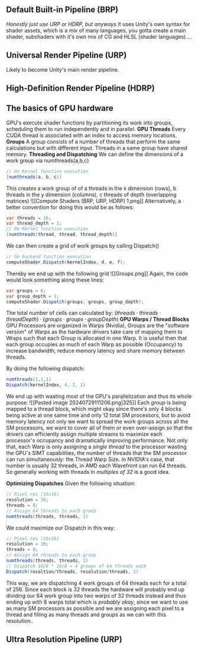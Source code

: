 ## Default Built-in Pipeline (BRP)
*Honestly just use URP or HDRP, but anyways*
It uses Unity's own syntax for shader assets, which is a mix of many languages, you gotta create a main shader, subshaders with it's own mix of CG and HLSL (shader languages)....

## Universal Render Pipeline (URP)
Likely to become Unity's main render pipeline.


## High-Definition Render Pipeline (HDRP)
## The basics of GPU hardware
GPU's execute shader functions by partitioning its work into groups, scheduling them to
run independently and in parallel.
**GPU Threads**
Every CUDA thread is associated with an index to access memory locations.
**Groups**
A group consists of a number of threads that perform the same calculations but with
different input. Threads in a same group have shared memory. 
**Threading and Dispatching**
We can define the dimensions of a work group via numthreads(a,b,c)
```cs
// On Kernel function execution
[numthreads(a, b, c)]
```
This creates a work group of of a threads in the x dimension (rows), b threads in the y
dimension (columns), c threads of depth (overlapping matrices)
![[Compute Shaders (BRP, URP, HDRP) 1.png]]
Alternatively, a better convention for doing this would be as follows:
```cs
var threads = 16;
var thread_depth = 1;
// On Kernel function execution
[numthreads(thread, thread, thread_depth)]
```
We can then create a grid of work groups by calling Dispatch()
```cs
// On backend function execution
computeShader.Dispatch(kernelIndex, d, e, f);
```
Thereby we end up with the following grid
![[Groups.png]]
Again, the code would look something along these lines:
```cs
var groups = 8;
var group_depth = 1;
computeShader.Dispatch(groups, groups, group_depth);
```
The total number of cells can calculated by:
$(threads \cdot threads \cdot threadDepth) \cdot (groups \cdot groups \cdot groupDepth)$
**GPU Warps / Thread Blocks**
GPU Processors are organized in Warps (Nvidia), Groups are the "software version" of Warps as the hardware drivers take care of mapping them to Wraps such that each Group is allocated in one Warp. It is useful then that each group occupies as much of each Warp as possible (Occupancy) to increase bandwidth, reduce memory latency and share memory between threads.

By doing the following dispatch:
```cs
numthreads(1,1,1)
Dispatch(kernelIndex, 4, 2, 1)
```
We end up with wasting most of the GPU's parallelization and thus its whole purpose:
![[Pasted image 20240729111206.png|325]]
Each *group* is being mapped to a thread block, which might okay since there's only 4 blocks being active at one same time and only 12 total SM processors, but to avoid memory latency not only we want to spread the work groups across all the SM processors, we want to cover all of them or even over-assign so that the drivers can efficiently assign multiple streams to maximize each processor's occupancy and dramatically improving performance.
Not only that, each Warp is only assigning a *single thread* to the processor wasting the GPU's SIMT capabilities, the number of threads that the SM processor can run simultaneously: the Thread Warp Size. In NVIDIA's case, that number is usually 32 threads, in AMD each Wavefront can run 64 threads. So generally working with threads in *multiples of 32* is a good idea.

**Optimizing Dispatches**
Given the following situation:
```cs
// Pixel res (16x16)
resolution = 16;
threads = 8;
// Assign 64 threads to each group
numthreads(threads, threads, 1)
```
We could maximize our Dispatch in this way:
```cs
// Pixel res (16x16)
resolution = 16;
threads = 8;
// Assign 64 threads to each group
numthreads(threads, threads, 1)
// Dispatch 16/8 * 16/8 = 4 groups of 64 threads each
Dispatch(resoltion/threads, resolution/threads, 1)
```
This way, we are dispatching 4 work groups of 64 threads each for a total of 256.
Since each block is 32 threads the hardware will probably end up dividing our 64 work group into two warps of 32 threads instead and thus ending up with 8 warps total which is *probably okay*, since we want to use as many SM processors as possible and we are assigning each pixel to a thread and filling as many threads and groups as we can with this resolution..
## Ultra Resolution Pipeline (URP)
